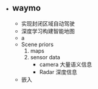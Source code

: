 - ## waymo
	- 实现封闭区域自动驾驶
	- 深度学习构建智能地图
	- a
	- Scene priors
		1. maps
		2. sensor data
			- camera 大量语义信息
			- Radar 深度信息
	- 嵌入
<!--stackedit_data:
eyJoaXN0b3J5IjpbMTA5ODI5MDQ5MywxNTMxNDQ2NDE5LDE2OT
Y0NTQ4ODJdfQ==
-->